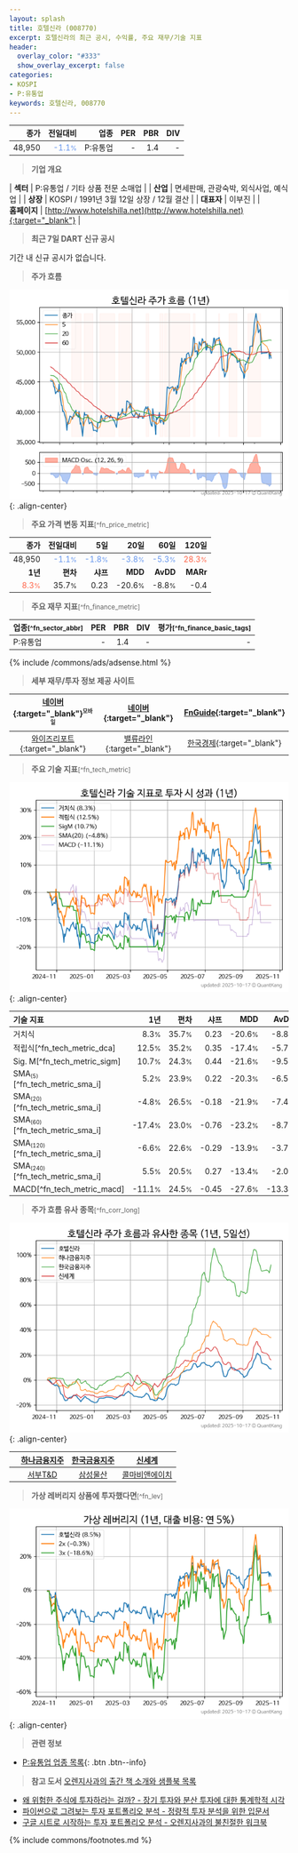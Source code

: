 ```yaml
---
layout: splash
title: 호텔신라 (008770)
excerpt: 호텔신라의 최근 공시, 수익률, 주요 재무/기술 지표
header:
  overlay_color: "#333"
  show_overlay_excerpt: false
categories:
- KOSPI
- P:유통업
keywords: 호텔신라, 008770
---
```


| **종가** | **전일대비** | **업종** | **PER** | **PBR** | **DIV** |
| -------: | -----------: | -------: | ------: | ------: | ------: |
| 48,950 | <span style="color: cornflowerblue">-1.1<small>%</small></span> | P:유통업 | - | 1.4 | - |

<!-- more -->


> **기업 개요**<a id="company"></a>

| <span style="white-space:nowrap;">**섹터**</span> | P:유통업 / 기타 상품 전문 소매업 |
| <span style="white-space:nowrap;">**산업**</span> | 면세판매, 관광숙박, 외식사업, 예식업 |
| <span style="white-space:nowrap;">**상장**</span> | KOSPI / 1991년 3월 12일 상장 / 12월 결산 |
| <span style="white-space:nowrap;">**대표자**</span> | 이부진 |
| <span style="white-space:nowrap;">**홈페이지**</span> | [http://www.hotelshilla.net](http://www.hotelshilla.net){:target="_blank"} |


> **최근 7일 DART 신규 공시**<a id="dart"></a>

기간 내 신규 공시가 없습니다.


> **주가 흐름**<a id="price"></a>

![008770](/stock/images/008770.png){: .align-center}


> **주요 가격 변동 지표**<small>[^fn_price_metric]</small>

| **종가** | **전일대비** | **5일** | **20일** | **60일** | **120일** |
| -------: | -----------: | ------: | -------: | -------: | --------: |
| 48,950 | <span style="color: cornflowerblue">-1.1<small>%</small></span> | <span style="color: cornflowerblue">-1.8<small>%</small></span> | <span style="color: cornflowerblue">-3.8<small>%</small></span> | <span style="color: cornflowerblue">-5.3<small>%</small></span> | <span style="color: tomato">28.3<small>%</small></span> |
| **1년** | **편차** | **샤프** | **MDD** | **AvDD** | **MARr** |
| <span style="color: tomato">8.3<small>%</small></span> | 35.7<small>%</small> | 0.23 | -20.6<small>%</small> | -8.8<small>%</small> | -0.4 |


> **주요 재무 지표**<small>[^fn_finance_metric]</small>

| **업종**<small>[^fn_sector_abbr]</small> | **PER** | **PBR** | **DIV** | **평가**<small>[^fn_finance_basic_tags]</small> |
| :--------------------------------------- | ------: | ------: | ------: | ----------------------------------------------: |
| P:유통업 | - | 1.4 | - | - |



{% include /commons/ads/adsense.html %}

> **세부 재무/투자 정보 제공 사이트**

| [네이버](https://m.stock.naver.com/domestic/stock/008770/finance/summary){:target="_blank"}<sup><small>모바일</small></sup> | [네이버](https://finance.naver.com/item/coinfo.naver?code=008770){:target="_blank"} | [FnGuide](https://comp.fnguide.com/SVO2/ASP/SVD_Invest.asp?gicode=A008770&MenuYn=Y){:target="_blank"} |
| :---: | :---: | :---: |
| [와이즈리포트](https://comp.wisereport.co.kr/company/c1040001.aspx?cmp_cd=008770){:target="_blank"} | [밸류라인](https://www.valueline.co.kr/finance/summary/008770){:target="_blank"} | [한국경제](https://markets.hankyung.com/stock/008770/financial-summary){:target="_blank"} |


> **주요 기술 지표**<small>[^fn_tech_metric]</small>


![008770](/stock/images/008770_tech.png){: .align-center}

| **기술 지표** | **1년** | **편차** | **샤프** | **MDD** | **AvDD** |
| :------------ | ------: | -----------: | -------: | ------: | -------: |
| 거치식 | 8.3<small>%</small> | 35.7<small>%</small> | 0.23 | -20.6<small>%</small> | -8.8<small>%</small> |
| 적립식[^fn_tech_metric_dca] | 12.5<small>%</small> | 35.2<small>%</small> | 0.35 | -17.4<small>%</small> | -5.7<small>%</small> |
| Sig. M[^fn_tech_metric_sigm] | 10.7<small>%</small> | 24.3<small>%</small> | 0.44 | -21.6<small>%</small> | -9.5<small>%</small> |
| SMA<small><sub>(5)</sub></small>[^fn_tech_metric_sma_i] | 5.2<small>%</small> | 23.9<small>%</small> | 0.22 | -20.3<small>%</small> | -6.5<small>%</small> |
| SMA<small><sub>(20)</sub></small>[^fn_tech_metric_sma_i] | -4.8<small>%</small> | 26.5<small>%</small> | -0.18 | -21.9<small>%</small> | -7.4<small>%</small> |
| SMA<small><sub>(60)</sub></small>[^fn_tech_metric_sma_i] | -17.4<small>%</small> | 23.0<small>%</small> | -0.76 | -23.2<small>%</small> | -8.7<small>%</small> |
| SMA<small><sub>(120)</sub></small>[^fn_tech_metric_sma_i] | -6.6<small>%</small> | 22.6<small>%</small> | -0.29 | -13.9<small>%</small> | -3.7<small>%</small> |
| SMA<small><sub>(240)</sub></small>[^fn_tech_metric_sma_i] | 5.5<small>%</small> | 20.5<small>%</small> | 0.27 | -13.4<small>%</small> | -2.0<small>%</small> |
| MACD[^fn_tech_metric_macd] | -11.1<small>%</small> | 24.5<small>%</small> | -0.45 | -27.6<small>%</small> | -13.3<small>%</small> |


> **주가 흐름 유사 종목**<a id="corr"></a><small>[^fn_corr_long]</small>

![008770](/stock/images/008770_corr.png){: .align-center}

|       | [하나금융지주](/086790/) | [한국금융지주](/071050/) | [신세계](/004170/) |
| :---: | :------------------------------------: | :------------------------------------: | :------------------------------------: |
|       | [서부T&D](/006730/) | [삼성물산](/028260/) | [콜마비앤에이치](/200130/) |


> **가상 레버리지 상품에 투자했다면**<a id="2x"></a><small>[^fn_lev]</small>

![008770](/stock/images/008770_2x.png){: .align-center}


> **관련 정보**

- [P:유통업 업종 목록](/stats/sector/kospi_업종_유통업_종목/){: .btn .btn--info}

> **참고 도서** [오렌지사과의 출간 책 소개와 샘플북 목록](https://kongdori.tistory.com/691)

- [왜 위험한 주식에 투자하라는 걸까? - 장기 투자와 분산 투자에 대한 통계학적 시각](https://kongdori.tistory.com/421)
- [파이썬으로 그려보는 투자 포트폴리오 분석  - 정량적 투자 분석을 위한 입문서](https://kongdori.tistory.com/643)
- [구글 시트로 시작하는 투자 포트폴리오 분석 - 오렌지사과의 불친절한 워크북](https://kongdori.tistory.com/449)


{% include commons/footnotes.md %}